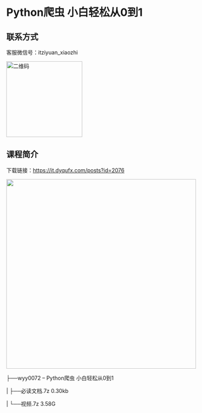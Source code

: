 # Python爬虫 小白轻松从0到1

## 联系方式

客服微信号：itziyuan_xiaozhi

<img src="https://ziyuanyun.oss-cn-guangzhou.aliyuncs.com/common/20240614073449/666b82192834a.jpg" width="200" height="200" alt="二维码">

## 课程简介

下载链接：https://it.dyqufx.com/posts?id=2076

<img src="https://ziyuanyun.oss-cn-guangzhou.aliyuncs.com/yun/20240515183643/6644903b959ac.jpg" width="500" alt="">

  ├──wyy0072 &#8211; Python爬虫 小白轻松从0到1

 | ├──必读文档.7z 0.30kb

 | └──视频.7z 3.58G

  